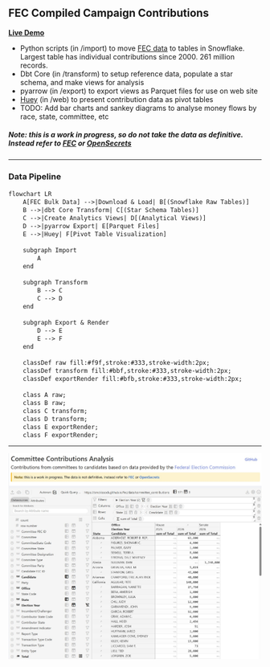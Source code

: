 ## FEC Compiled Campaign Contributions

**[Live Demo](https://smckissock.github.io/fec/)**

- Python scripts (in /import) to move [FEC data](https://www.fec.gov/data/browse-data/?tab=bulk-data) to tables in Snowflake. Largest table has individual contributions since 2000. 261 million records.  
- Dbt Core (in /transform) to setup reference data, populate a star schema, and make views for analysis
- pyarrow (in /export) to export views as Parquet files for use on web site
- [Huey](https://github.com/rpbouman/huey) (in /web) to present contribution data as pivot tables
- TODO: Add bar charts and sankey diagrams to analyse money flows by race, state, committee, etc


##### Note: this is a work in progress, so do not take the data as definitive. Instead refer to [FEC](https://www.fec.gov/) or [OpenSecrets](https://www.opensecrets.org/) 

---

### Data Pipeline

```mermaid
flowchart LR
    A[FEC Bulk Data] -->|Download & Load| B[(Snowflake Raw Tables)]
    B -->|dbt Core Transform| C[(Star Schema Tables)]
    C -->|Create Analytics Views| D[(Analytical Views)]
    D -->|pyarrow Export| E[Parquet Files]
    E -->|Huey| F[Pivot Table Visualization]
    
    subgraph Import
        A
    end
    
    subgraph Transform
        B --> C
        C --> D
    end
    
    subgraph Export & Render
        D --> E
        E --> F
    end
    
    classDef raw fill:#f9f,stroke:#333,stroke-width:2px;
    classDef transform fill:#bbf,stroke:#333,stroke-width:2px;
    classDef exportRender fill:#bfb,stroke:#333,stroke-width:2px;
    
    class A raw;
    class B raw;
    class C transform;
    class D transform;
    class E exportRender;
    class F exportRender;
```

---


![Screenshot](./screenshot.jpg)